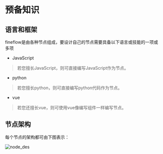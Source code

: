 # 预备知识

## 语言和框架

fineflow是由各种节点组成，要设计自己的节点需要具备以下语言或技能的一项或多项

- JavaScript
>若您擅长JavaScript，则可直接编写JavaScript作为节点。
- python
>若您擅长python，则可直接编写python代码作为节点。
- vue
>若您还擅长vue，则可使用vue像编写组件一样编写节点。

## 节点架构

每个节点的架构都可由下图表示：

![node_des](/node-design/introduction/node_des.png)